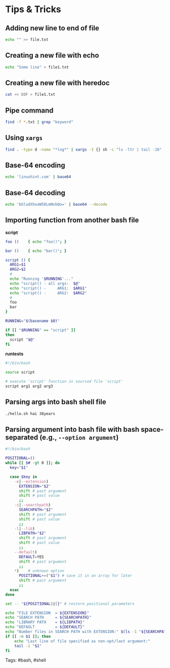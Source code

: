 # Tips & Tricks

## Adding new line to end of file 
```bash
echo "" >> file.txt
```

## Creating a new file with echo
```bash
echo "Some line" > file1.txt
```

## Creating a new file with heredoc

```bash
cat << EOF > file1.txt
```

## Pipe command
```bash
find -f *.txt | grep "keyword"
```

## Using `xargs`

```bash
find . -type d -name "*log*" | xargs -I {} sh -c "ls -ltr | tail -10"
```

## Base-64 encoding

```bash
echo 'linuxhint.com' | base64
```

## Base-64 decoding

```bash
echo 'bGludXhoaW50LmNvbQo=' | base64 --decode
```


## Importing function from another bash file

**script**
```bash
foo ()    { echo "foo()"; }

bar ()    { echo "bar()"; }

script () {
  ARG1=$1
  ARG2=$2
  #
  echo "Running '$RUNNING'..."
  echo "script() - all args:  $@"
  echo "script() -     ARG1:  $ARG1"
  echo "script() -     ARG2:  $ARG2"
  #
  foo
  bar
}

RUNNING="$(basename $0)"

if [[ "$RUNNING" == "script" ]]
then
  script "$@"
fi
```

**runtests**

```bash
#!/bin/bash

source script 

# execute 'script' function in sourced file 'script'
script arg1 arg2 arg3
```

## Parsing args into bash shell file

```bash
./hello.sh hai 38years
```

## Parsing argument into bash file with bash space-separated (e.g., `--option argument`)


```bash
#!/bin/bash

POSITIONAL=()
while [[ $# -gt 0 ]]; do
  key="$1"

  case $key in
    -e|--extension)
      EXTENSION="$2"
      shift # past argument
      shift # past value
      ;;
    -s|--searchpath)
      SEARCHPATH="$2"
      shift # past argument
      shift # past value
      ;;
    -l|--lib)
      LIBPATH="$2"
      shift # past argument
      shift # past value
      ;;
    --default)
      DEFAULT=YES
      shift # past argument
      ;;
    *)    # unknown option
      POSITIONAL+=("$1") # save it in an array for later
      shift # past argument
      ;;
  esac
done

set -- "${POSITIONAL[@]}" # restore positional parameters

echo "FILE EXTENSION  = ${EXTENSION}"
echo "SEARCH PATH     = ${SEARCHPATH}"
echo "LIBRARY PATH    = ${LIBPATH}"
echo "DEFAULT         = ${DEFAULT}"
echo "Number files in SEARCH PATH with EXTENSION:" $(ls -1 "${SEARCHPATH}"/*."${EXTENSION}" | wc -l)
if [[ -n $1 ]]; then
    echo "Last line of file specified as non-opt/last argument:"
    tail -1 "$1"
fi
```

Tags: #bash, #shell